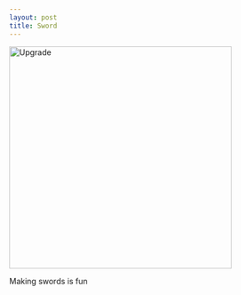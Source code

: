 ```yaml
---
layout: post
title: Sword
---
```

<img src="{{ site.baseurl }}/images/crafts/sword00.jpeg" alt="Upgrade" style="width: 400px;"/>
<!--more-->

Making swords is fun  
